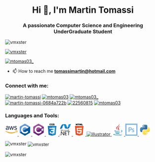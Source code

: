 <h1 align="center">Hi 👋, I'm Martin Tomassi</h1>
<h3 align="center">A passionate Computer Science and Engineering UnderGraduate Student</h3>

<p align="left"> <img src="https://komarev.com/ghpvc/?username=vmxster&label=Profile%20views&color=0e75b6&style=flat" alt="vmxster" /> </p>

<p align="left"> <a href="https://github.com/ryo-ma/github-profile-trophy"><img src="https://github-profile-trophy.vercel.app/?username=vmxster" alt="vmxster" /></a> </p>

<p align="left"> <a href="https://twitter.com/mtomas03_" target="blank"><img src="https://img.shields.io/twitter/follow/mtomas03_?logo=twitter&style=for-the-badge" alt="mtomas03_" /></a> </p>

- 📫 How to reach me **tomassimartin@hotmail.com**

<h3 align="left">Connect with me:</h3>
<p align="left">
<a href="https://codepen.io/martin-tomassi" target="blank"><img align="center" src="https://raw.githubusercontent.com/rahuldkjain/github-profile-readme-generator/master/src/images/icons/Social/codepen.svg" alt="martin-tomassi" height="30" width="40" /></a>
<a href="https://dev.to/mtomas03" target="blank"><img align="center" src="https://raw.githubusercontent.com/rahuldkjain/github-profile-readme-generator/master/src/images/icons/Social/devto.svg" alt="mtomas03" height="30" width="40" /></a>
<a href="https://twitter.com/mtomas03_" target="blank"><img align="center" src="https://raw.githubusercontent.com/rahuldkjain/github-profile-readme-generator/master/src/images/icons/Social/twitter.svg" alt="mtomas03_" height="30" width="40" /></a>
<a href="https://linkedin.com/in/martin-tomassi-0684a722b" target="blank"><img align="center" src="https://raw.githubusercontent.com/rahuldkjain/github-profile-readme-generator/master/src/images/icons/Social/linked-in-alt.svg" alt="martin-tomassi-0684a722b" height="30" width="40" /></a>
<a href="https://stackoverflow.com/users/22560815" target="blank"><img align="center" src="https://raw.githubusercontent.com/rahuldkjain/github-profile-readme-generator/master/src/images/icons/Social/stack-overflow.svg" alt="22560815" height="30" width="40" /></a>
<a href="https://codesandbox.com/mtomas03" target="blank"><img align="center" src="https://raw.githubusercontent.com/rahuldkjain/github-profile-readme-generator/master/src/images/icons/Social/codesandbox.svg" alt="mtomas03" height="30" width="40" /></a>
</p>

<h3 align="left">Languages and Tools:</h3>
<p align="left"> <a href="https://aws.amazon.com" target="_blank" rel="noreferrer"> <img src="https://raw.githubusercontent.com/devicons/devicon/master/icons/amazonwebservices/amazonwebservices-original-wordmark.svg" alt="aws" width="40" height="40"/> </a> <a href="https://www.cprogramming.com/" target="_blank" rel="noreferrer"> <img src="https://raw.githubusercontent.com/devicons/devicon/master/icons/c/c-original.svg" alt="c" width="40" height="40"/> </a> <a href="https://www.w3schools.com/cs/" target="_blank" rel="noreferrer"> <img src="https://raw.githubusercontent.com/devicons/devicon/master/icons/csharp/csharp-original.svg" alt="csharp" width="40" height="40"/> </a> <a href="https://www.w3schools.com/css/" target="_blank" rel="noreferrer"> <img src="https://raw.githubusercontent.com/devicons/devicon/master/icons/css3/css3-original-wordmark.svg" alt="css3" width="40" height="40"/> </a> <a href="https://dotnet.microsoft.com/" target="_blank" rel="noreferrer"> <img src="https://raw.githubusercontent.com/devicons/devicon/master/icons/dot-net/dot-net-original-wordmark.svg" alt="dotnet" width="40" height="40"/> </a> <a href="https://www.w3.org/html/" target="_blank" rel="noreferrer"> <img src="https://raw.githubusercontent.com/devicons/devicon/master/icons/html5/html5-original-wordmark.svg" alt="html5" width="40" height="40"/> </a> <a href="https://www.adobe.com/in/products/illustrator.html" target="_blank" rel="noreferrer"> <img src="https://www.vectorlogo.zone/logos/adobe_illustrator/adobe_illustrator-icon.svg" alt="illustrator" width="40" height="40"/> </a> <a href="https://www.java.com" target="_blank" rel="noreferrer"> <img src="https://raw.githubusercontent.com/devicons/devicon/master/icons/java/java-original.svg" alt="java" width="40" height="40"/> </a> <a href="https://www.photoshop.com/en" target="_blank" rel="noreferrer"> <img src="https://raw.githubusercontent.com/devicons/devicon/master/icons/photoshop/photoshop-line.svg" alt="photoshop" width="40" height="40"/> </a> <a href="https://www.python.org" target="_blank" rel="noreferrer"> <img src="https://raw.githubusercontent.com/devicons/devicon/master/icons/python/python-original.svg" alt="python" width="40" height="40"/> </a> </p>

<p><img align="left" src="https://github-readme-stats.vercel.app/api/top-langs?username=vmxster&show_icons=true&locale=en&layout=compact" alt="vmxster" /></p>

<p>&nbsp;<img align="center" src="https://github-readme-stats.vercel.app/api?username=vmxster&show_icons=true&locale=en" alt="vmxster" /></p>

<p><img align="center" src="https://github-readme-streak-stats.herokuapp.com/?user=vmxster&" alt="vmxster" /></p>
